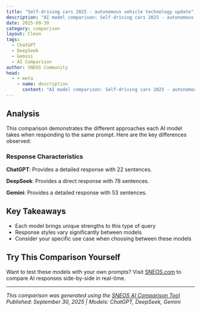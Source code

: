 ```yaml
---
title: "Self-driving cars 2025 - autonomous vehicle technology update"
description: "AI model comparison: Self-driving cars 2025 - autonomous vehicle technology update..."
date: 2025-09-30
category: comparison
layout: Clean
tags:
  - ChatGPT
  - DeepSeek
  - Gemini
  - AI Comparison
author: SNEOS Community
head:
  - - meta
    - name: description
      content: "AI model comparison: Self-driving cars 2025 - autonomous vehicle technology update..."
---
```


<ChatComparison
  title="Self-driving cars 2025 - autonomous vehicle technology update"
  prompt="Self-driving cars 2025 - autonomous vehicle technology update"
  :responses='{
    "ChatGPT": "Certainly! Here\u2019s an updated overview of self-driving cars and autonomous vehicle technology as of 2025:\n\n### Self-Driving Cars in 2025: Autonomous Vehicle Technology Update\n\n#### Current State of Technology\n- **Levels of Autonomy**: Vehicles continue to be developed and deployed across SAE Levels 2 to 5, with many commercial systems currently operating around Level 2 (partial automation) to Level 3 (conditional automation). Fully autonomous Level 5 vehicles, capable of operating without any human intervention, are still in testing and limited pilot programs.\n- **Advanced Sensor Suites**: Modern self-driving cars use a combination of LiDAR, radar, cameras, ultrasonic sensors, and sometimes thermal imaging to create a comprehensive 360-degree understanding of their environment.\n- **AI and Machine Learning**: Improved algorithms and neural networks allow vehicles to better interpret sensor data, predict the behavior of pedestrians, cyclists, and other drivers, and make safer driving decisions in complex environments.\n- **High-Definition Maps**: Autonomous vehicles rely on high-definition (HD) maps that provide detailed information about roads, traffic signals, lane markings, and more. These maps are continuously updated via cloud connectivity.\n- **V2X Communication**: Vehicle-to-everything (V2X) communication technology enables cars to connect with each other, roadside infrastructure, and even pedestrians\u2019 devices, enhancing safety and traffic management.\n\n#### Latest Trends and Developments\n- **Expanded Pilot Programs \u0026 Limited Commercial Deployment**: Companies like Waymo, Cruise, Tesla, and others have expanded their autonomous taxi and ride-hailing pilot programs in select cities offering Level 4 autonomy in geofenced areas.\n- **Enhanced Safety Measures**: Redundant systems, fail-safe mechanisms, and advanced driver monitoring systems have reduced accidents caused by system errors.\n- **Regulatory Progress**: Governments in many countries have started rolling out clearer regulatory frameworks for autonomous vehicles, including liability rules, testing permits, and safety standards.\n- **Integration with Smart Cities**: Autonomous vehicles are increasingly being integrated into smart city ecosystems designed to optimize traffic flow, reduce emissions, and enhance urban mobility.\n- **Energy and Sustainability**: Many autonomous vehicles are electric, contributing to greener transportation solutions and integration with renewable energy grids for charging.\n\n#### Challenges Remaining\n- **Complex Environments**: Fully autonomous driving in all weather conditions (heavy rain, snow, fog) and complex urban scenarios remains difficult.\n- **Ethical and Legal Issues**: Questions around decision-making in unavoidable crash scenarios, data privacy, and liability continue to be debated.\n- **Infrastructure Needs**: Many regions require upgraded road infrastructure and connectivity to fully support autonomous vehicle deployment.\n- **Public Acceptance**: Trust and acceptance of self-driving cars by the public is still growing, with concerns over safety and job impacts.\n\n#### Outlook for 2025 and Beyond\n- Expect continued incremental improvements in vehicle autonomy with broader deployment of Level 3 and Level 4 systems in cities.\n- Expansion of autonomous ride-sharing and delivery services.\n- Greater collaboration between automotive manufacturers, tech companies, and governments to establish interoperable standards and accelerate adoption.\n- Ongoing research into AI explainability, robustness, and cybersecurity to ensure safe and trustworthy autonomous vehicles.\n\nIf you want, I can also provide detailed information on specific companies, technical components, or regulatory updates related to self-driving cars in 2025.",
    "DeepSeek": "Of course. Here is a comprehensive update on autonomous vehicle technology as we look toward 2025, reflecting the current state and key trends.\n\n### Executive Summary: 2025 - The Year of Cautious Scaling and Refinement\n\nThe headline for 2025 is not about a sudden leap to full autonomy (Level 5), but rather the **strategic scaling and commercialization of Level 2\u002B/Level 3 systems** and the **continued, disciplined expansion of Level 4 robotaxis.** The \u0022easy\u0022 problems are solved; the industry is now grinding through the \u0022long tail\u0022 of rare and complex edge cases.\n\n---\n\n### 1. The State of Autonomy: A Tiered Reality in 2025\n\nThe market is clearly stratifying into three distinct segments:\n\n#### **A. Consumer Vehicles (Level 2\u002B/Level 3)**\nThis is where most drivers will experience \u0022autonomy\u0022 in 2025.\n\n*   **Level 2\u002B (Advanced Driver-Assistance):** This is the mainstream high-end. Systems like **Tesla\u0027s FSD (Supervised)**, **GM\u0027s Super Cruise**, and **Ford\u0027s BlueCruise** are becoming more capable and widespread. They handle highway driving (navigation on autopilot, automatic lane changes) with increasing smoothness but still require constant driver supervision.\n    *   **2025 Trend:** The focus is on expanding Operational Design Domains (ODDs)\u2014moving from just highways to including city streets. Updates will be more about refining behavior (e.g., handling unprotected left turns, roundabouts) than adding flashy new features.\n\n*   **Level 3 (Conditional Automation):** The big news. Drivers can legally take their eyes off the road *under specific conditions*. After Mercedes\u0027 certification in 2023/2024, other automakers are following.\n    *   **Where it works:** Primarily on **pre-mapped, geofenced highways** in low-traffic conditions (e.g., traffic jams under 40 mph).\n    *   **Key Players:** Mercedes-Benz (DRIVE PILOT in the US), Honda (Legend in Japan), and BMW are launching or expanding L3 systems. The legal and liability framework is as important as the tech here.\n\n#### **B. Robotaxis (Level 4)**\nThis is the frontier of fully driverless technology, but its expansion is highly targeted.\n\n*   **Geofenced and Weather-Limited:** Operations are confined to specific, well-mapped urban areas (like parts of San Francisco, Phoenix, Beijing) and typically avoid heavy rain or fog.\n*   **Key Players \u0026 Strategies:**\n    *   **Waymo:** Continues to be the leader, focusing on **scaling cautiously** in cities like San Francisco, Phoenix, and soon Los Angeles. Their strategy is methodical expansion of their service area with their custom-built Jaguar I-PACE and Zeekr vehicles.\n    *   **Cruise (GM):** Facing a pivotal moment after its 2023 safety incidents. The focus for 2025 is on **rebuilding trust, safety, and regulatory approval** rather than rapid geographic expansion. A year of retrenchment and proving their tech is safe.\n    *   **Baidu Apollo (China)/WeRide:** Massive deployment in Chinese cities. Apollo has completed millions of rides. The focus is on cost reduction and density of service.\n*   **2025 Trend:** The business model is shifting from \u0022proving the tech works\u0022 to \u0022proving it can be a viable business.\u0022 This means focusing on **ridership numbers, cost per mile, and vehicle utilization.**\n\n#### **C. Long-Haul Trucking (Level 4)**\nA potentially more lucrative and less complex near-term market than robotaxis.\n\n*   **The Use Case:** Highway driving is a more structured environment than city streets. Transfer hubs can be set up where a human driver handles the \u0022first and last mile\u0022 on local roads, and the autonomous system takes over for the long, monotonous highway stretch.\n*   **Key Players:** **Aurora**, **Kodiak Robotics**, and **Waymo Via** are leading the charge, aiming for commercial launch and scaling in 2024-2025.\n*   **2025 Trend:** Look for announcements of expanded commercial lanes and partnerships with major logistics companies.\n\n---\n\n### 2. Key Technological Shifts for 2025\n\nThe underlying technology is evolving to be safer, cheaper, and more efficient.\n\n1.  **The Sensor Suite: Consolidation and Cost-Down**\n    *   **LiDAR is Non-Negotiable for L4:** For robotaxis, a combination of cameras, radar, and LiDAR remains the standard for robust redundancy.\n    *   **The Big Change:** **Solid-State and more affordable LiDAR** units are being integrated into consumer vehicles (e.g., on the new Volvo EX90). The cost of high-quality sensors is plummeting.\n    *   **Radar Renaissance:** New 4D imaging radars are providing richer data about object speed and distance, acting as a crucial all-weather complement to cameras and LiDAR.\n\n2.  **AI and Software: The \u0022End-to-End\u0022 Neural Net Debate**\n    *   **Traditional Stack:** Most systems use a modular approach (perception -\u003E prediction -\u003E planning).\n    *   **Emerging Trend (Tesla, comma.ai):** Exploring **end-to-end neural networks**, where a single, massive AI model takes sensor input and directly outputs driving commands. This is more \u0022human-like\u0022 but is a black box and harder to verify for safety. In 2025, we\u0027ll see more experimentation with this architecture.\n\n3.  **The Compute Brain: More Power, Less Energy**\n    *   The processing power needed for autonomy is immense. Companies like **NVIDIA** (with its DRIVE Thor platform) and **Qualcomm** are creating system-on-chips (SoCs) that are exponentially more powerful while being more energy-efficient, which is critical for electric vehicle range.\n\n4.  **Simulation is King**\n    *   You can\u0027t drive billions of miles on public roads to test for every scenario. **Hyper-realistic simulation** is where \u003E95% of validation and training now happens. Companies are creating digital twins of entire cities to test software updates against millions of virtual edge cases before a single byte is uploaded to a real car.\n\n---\n\n### 3. Hurdles and Challenges on the Road to 2025\n\n*   **The \u0022Long Tail\u0022 Problem:** The industry has solved 99% of driving scenarios. The remaining 1%\u2014the bizarre, rare, and unpredictable \u0022edge cases\u0022\u2014are incredibly difficult and expensive to solve. This is the primary bottleneck.\n*   **Regulation and Public Trust:** Progress is gated by regulatory approval and social license to operate. The Cruise incident was a stark reminder of how quickly public and regulatory trust can erode.\n*   **Weather:** Snow, heavy rain, and fog that obscure lane markings and sensors remain a significant challenge for widespread L4 deployment.\n*   **Business Model Sustainability:** The R\u0026D and hardware costs for robotaxis are still enormous. The path to profitability is not yet clear for most players.\n\n### Conclusion: The 2025 Autonomous Landscape\n\nDon\u0027t expect to buy a car that drives itself anywhere in 2025. Instead, expect:\n\n*   **Your next car** to have significantly better and more confident highway assist features that reduce driver fatigue.\n*   **In major cities,** you might have the option to hail a fully driverless robotaxi, but its service area will be limited.\n*   **On certain highways,** you might see announcements of L3 systems that legally allow you to watch a movie while the car drives in a traffic jam.\n*   **Behind the scenes,** the foundational technology will get cheaper, faster, and smarter, setting the stage for the next wave of expansion post-2025.\n\nThe narrative has shifted from a disruptive \u0022revolution\u0022 to a more pragmatic **evolution**, focused on safety, scalability, and delivering tangible, if incremental, value.",
    "Gemini": "## Self-Driving Cars in 2025: Autonomous Vehicle Technology Update\n\nBy 2025, we expect to see a significant evolution in autonomous vehicle (AV) technology and deployment. While fully autonomous, Level 5 vehicles available to the general public might still be further out, we anticipate considerable progress across various fronts. Here\u0027s an update on what we can expect to see:\n\n**1. Technological Advancements:**\n\n*   **Enhanced Sensor Suites:**\n    *   **Lidar:** Expect solid-state lidar to become more prevalent, reducing cost and size. Longer range and higher resolution will improve object detection and mapping capabilities, particularly in adverse weather conditions.\n    *   **Radar:** More sophisticated radar systems with improved angular resolution and range detection for better performance in all-weather scenarios.\n    *   **Cameras:** Higher resolution cameras with wider dynamic range and improved low-light performance. Multi-camera systems with advanced image processing for 3D perception and object classification.\n    *   **Sensor Fusion:** Advanced algorithms to seamlessly integrate data from multiple sensors, providing a more robust and reliable understanding of the environment.\n\n*   **AI and Software:**\n    *   **Deep Learning Refinement:** More sophisticated deep learning models for object recognition, prediction, and decision-making. Improved training data sets incorporating diverse and challenging scenarios.\n    *   **Simulation and Validation:** Wider use of virtual environments for testing and validating autonomous systems.  Advanced simulation tools that accurately model real-world conditions and edge cases.\n    *   **Over-the-Air (OTA) Updates:** Regular software updates will be crucial for improving performance, fixing bugs, and adding new features.  Robust cybersecurity measures to prevent hacking and data breaches.\n    *   **Behavior Prediction:** Focus on improving algorithms that predict the behavior of other road users (pedestrians, cyclists, and other vehicles) for safer navigation.\n\n*   **Mapping and Localization:**\n    *   **High-Definition (HD) Maps:** Expansion of HD map coverage, with more detailed and accurate information about road geometry, lane markings, and traffic signs.\n    *   **Real-Time Map Updates:**  Systems for detecting and updating maps in real-time, accounting for construction, accidents, and other changes.\n    *   **Improved Localization:** More accurate and reliable localization systems, using a combination of GPS, inertial measurement units (IMUs), and visual odometry.\n\n**2. Levels of Automation:**\n\n*   **Level 2 \u0026 2\u002B:** These levels will become increasingly common in passenger vehicles, offering features like adaptive cruise control, lane keeping assist, and automated emergency braking.  \u0022Hands-on\u0022 but with significant driver assistance.\n*   **Level 3:**  More prevalent in limited operational domains (ODDs) like highway driving in good weather.  Drivers will still need to be ready to take control when prompted. Expect advancements in Human-Machine Interface (HMI) to manage transitions effectively.\n*   **Level 4:**  Likely deployed in specific, geofenced areas and for specific applications, such as:\n    *   **Robotaxis:** Limited deployments in select cities, providing on-demand transportation services.\n    *   **Delivery Services:** Expanding use of autonomous delivery vehicles for groceries, packages, and food.\n    *   **Shuttle Services:** Autonomous shuttles operating in campuses, airports, and other controlled environments.\n    *   **Commercial Trucking:** Continued testing and deployment of autonomous trucks on highways, particularly for long-haul freight.\n\n**3. Regulatory Landscape \u0026 Infrastructure:**\n\n*   **Standardization:**  Expect increased efforts to standardize regulations and testing protocols for autonomous vehicles across different jurisdictions.\n*   **Data Sharing:**  Discussions and policies around data sharing between automakers, technology companies, and government agencies to improve safety and performance.\n*   **Infrastructure Upgrades:**  Some investment in infrastructure improvements, such as better road markings, traffic signal optimization, and dedicated lanes for autonomous vehicles.\n*   **Ethical Considerations:**  Ongoing debate and discussion about ethical issues related to autonomous vehicles, such as accident liability and decision-making in emergency situations.\n\n**4. Key Players and Partnerships:**\n\n*   **Automakers:** Continuing to invest heavily in autonomous vehicle technology, either independently or through partnerships with technology companies.\n*   **Technology Companies:** Expanding their presence in the autonomous vehicle market, providing software, sensors, and other key components.\n*   **Startups:**  Innovation and disruption from startups focusing on specific aspects of autonomous vehicle technology, such as AI, sensors, or mapping.\n*   **Partnerships:** Increased collaboration between automakers, technology companies, and infrastructure providers to accelerate the development and deployment of autonomous vehicles.\n\n**5. Challenges and Opportunities:**\n\n*   **Safety Concerns:**  Maintaining and improving the safety of autonomous vehicles will be paramount.  Ongoing testing, validation, and safety certifications will be essential.\n*   **Public Perception:** Building public trust and acceptance of autonomous vehicles will be crucial for widespread adoption.  Clear communication about the capabilities and limitations of the technology.\n*   **Cost:**  Reducing the cost of autonomous vehicle technology will be necessary to make it more accessible to consumers.\n*   **Cybersecurity:**  Protecting autonomous vehicles from cyberattacks will be a major challenge.  Robust security measures and regular security audits will be required.\n*   **Job Displacement:**  Addressing the potential impact of autonomous vehicles on jobs in the transportation sector.  Retraining and workforce development programs will be needed.\n*   **Accessibility:**  The potential of autonomous vehicles to improve mobility for seniors, people with disabilities, and those living in underserved communities.\n*   **Efficiency \u0026 Sustainability:**  Optimizing autonomous vehicle operations to reduce traffic congestion, improve fuel efficiency, and lower emissions.\n\n**In conclusion, by 2025, we\u0027re unlikely to see fully autonomous, Level 5 vehicles widely available, but we will witness substantial progress in the technology and deployment of Level 3 and 4 autonomous systems in specific applications and geofenced areas.  The journey towards full autonomy is complex and requires ongoing innovation, collaboration, and careful consideration of safety, ethical, and societal implications.**\n"
  }'
  published-date="22:46"
/>

## Analysis

This comparison demonstrates the different approaches each AI model takes when responding to the same prompt. Here are the key differences observed:

### Response Characteristics

**ChatGPT**: Provides a detailed response with 22 sentences. 

**DeepSeek**: Provides a direct response with 78 sentences. 

**Gemini**: Provides a detailed response with 53 sentences. 

## Key Takeaways

- Each model brings unique strengths to this type of query
- Response styles vary significantly between models
- Consider your specific use case when choosing between these models

## Try This Comparison Yourself

Want to test these models with your own prompts? Visit [SNEOS.com](https://sneos.com) to compare AI responses side-by-side in real-time.

---

*This comparison was generated using the [SNEOS AI Comparison Tool](https://sneos.com)*
*Published: September 30, 2025 | Models: ChatGPT, DeepSeek, Gemini*
